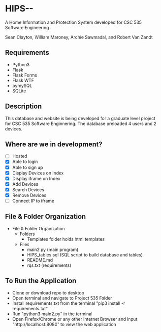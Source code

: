 # HIPS--
A Home Information and Protection System developed for CSC 535 Software Engineering

Sean Clayton, William Maroney, Archie Sawmadal, and Robert Van Zandt

## Requirements

- Python3
- Flask
- Flask Forms
- Flask WTF
- pymySQL
- SQLite

## Description

This database and website is being developed for a graduate level project for CSC 535 Software Enginnering. The database preloaded 4 users and 2 devices.

## Where are we in development?

- [ ] Hosted
- [x] Able to login
- [x] Able to sign up
- [x] Display Devices on Index
- [x] Display iframe on Index
- [x] Add Devices
- [x] Search Devices
- [x] Remove Devices
- [ ] Connect IP to iframe

## File & Folder Organization
- File & Folder Organization
	- Folders
		- Templates folder holds html templates
	- Files
		- main2.py (main program)
		- HIPS_tables.sql (SQL script to build database and tables)
		- README.md
		- rqs.txt (requirements)

## To Run the Application

- Clone or download repo to desktop
- Open terminal and navigate to Project 535 Folder
- Install requirements.txt from the terminal "pip3 install -r requirements.txt"
- Run "python3 main2.py" in the terminal
- Open Firefox/Chrome or any other internet Browser and Input "http://localhost:8080" to view the web application
